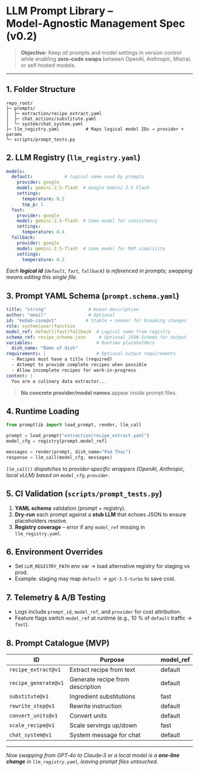 # LLM Prompt Library – Model‑Agnostic Management Spec (v0.2)

> **Objective:** Keep *all* prompts and model settings in version control while enabling **zero‑code swaps** between OpenAI, Anthropic, Mistral, or self‑hosted models.

---

## 1. Folder Structure

```
repo_root/
├─ prompts/
│  ├─ extraction/recipe_extract.yaml
│  ├─ chat_actions/substitute.yaml
│  └─ system/chat_system.yaml
├─ llm_registry.yaml          # Maps logical model IDs → provider + params
└─ scripts/prompt_tests.py
```

## 2. LLM Registry (`llm_registry.yaml`)

```yaml
models:
  default:            # logical name used by prompts
    provider: google
    model: gemini-2.5-flash  # Google Gemini 2.5 Flash
    settings:
      temperature: 0.2
      top_p: 1
  fast:
    provider: google
    model: gemini-2.5-flash  # Same model for consistency
    settings:
      temperature: 0.4
  fallback:
    provider: google
    model: gemini-2.5-flash  # Same model for MVP simplicity
    settings:
      temperature: 0.2
```

*Each **logical id** (`default`, `fast`, `fallback`) is referenced in prompts; swapping means editing this single file.*

## 3. Prompt YAML Schema (`prompt.schema.yaml`)

```yaml
title: "string"                # Human description
author: "email"                # Optional
id: "kebab-case@v1"           # Stable + semver for breaking changes
role: system|user|function
model_ref: default|fast|fallback  # Logical name from registry
schema_ref: recipe_schema.json     # Optional JSON Schema for output
variables:                        # Runtime placeholders
  dish_name: "Name of dish"
requirements: |                   # Optional output requirements
  - Recipes must have a title (required)
  - Attempt to provide complete recipes when possible
  - Allow incomplete recipes for work-in-progress
content: |
  You are a culinary data extractor...
```

> **No concrete provider/model names** appear inside prompt files.

## 4. Runtime Loading

```python
from promptlib import load_prompt, render, llm_call

prompt = load_prompt("extraction/recipe_extract.yaml")
model_cfg = registry[prompt.model_ref]

messages = render(prompt, dish_name="Pad Thai")
response = llm_call(model_cfg, messages)
```

*`llm_call()` dispatches to provider‑specific wrappers (OpenAI, Anthropic, local vLLM) based on `model_cfg.provider`.*

## 5. CI Validation (`scripts/prompt_tests.py`)

1. **YAML schema** validation (prompt + registry).
2. **Dry‑run** each prompt against a **stub LLM** that echoes JSON to ensure placeholders resolve.
3. **Registry coverage** – error if any `model_ref` missing in `llm_registry.yaml`.

## 6. Environment Overrides

* Set `LLM_REGISTRY_PATH` env var → load alternative registry for staging vs prod.
* Example: staging may map `default` → `gpt-3.5-turbo` to save cost.

## 7. Telemetry & A/B Testing

* Logs include `prompt_id`, `model_ref`, and `provider` for cost attribution.
* Feature flags switch `model_ref` at runtime (e.g., 10 % of `default` traffic → `fast`).

## 8. Prompt Catalogue (MVP)

| ID                  | Purpose                  | model\_ref |
| ------------------- | ------------------------ | ---------- |
| `recipe_extract@v1` | Extract recipe from text | default    |
| `recipe_generate@v1`| Generate recipe from description | default |
| `substitute@v1`     | Ingredient substitutions | fast       |
| `rewrite_step@v1`   | Rewrite instruction      | default    |
| `convert_units@v1`  | Convert units            | default    |
| `scale_recipe@v1`   | Scale servings up/down   | fast       |
| `chat_system@v1`    | System message for chat  | default    |

---

*Now swapping from GPT‑4o to Claude‑3 or a local model is a **one‑line change** in `llm_registry.yaml`, leaving prompt files untouched.*